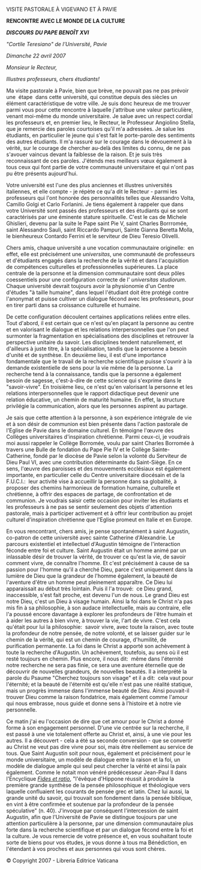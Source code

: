 VISITE PASTORALE À VIGEVANO ET À PAVIE

**RENCONTRE AVEC LE MONDE DE LA CULTURE**

***DISCOURS*** ***DU PAPE BENOÎT XVI***

*"Cortile Teresiano" de l’Université, Pavie*

*Dimanche 22 avril 2007*

*Monsieur le Recteur,*

*Illustres professeurs, chers étudiants!*

Ma visite pastorale à Pavie, bien que brève, ne pouvait pas ne pas prévoir une  étape  dans cette université, qui constitue depuis des siècles un élément caractéristique de votre ville. Je suis donc heureux de me trouver parmi vous pour cette rencontre à laquelle j'attribue une valeur particulière, venant moi-même du monde universitaire. Je salue avec un respect cordial les professeurs et, en premier lieu, le Recteur, le Professeur Angiolino Stella, que je remercie des paroles courtoises qu'il m'a adressées. Je salue les étudiants, en particulier le jeune qui s'est fait le porte-parole des sentiments des autres étudiants. Il m'a rassuré sur le courage dans le dévouement à la vérité, sur le courage de chercher au-delà des limites du connu, de ne pas s'avouer vaincus devant la faiblesse de la raison. Et je suis très reconnaissant de ces paroles. J'étends mes meilleurs vœux également à tous ceux qui font partie de votre communauté universitaire et qui n'ont pas pu être présents aujourd'hui.

Votre université est l'une des plus anciennes et illustres universités italiennes, et elle compte - je répète ce qu'a dit le Recteur - parmi les professeurs qui l'ont honorée des personnalités telles que Alessandro Volta, Camillo Golgi et Carlo Forlanini. Je tiens également à rappeler que dans votre Université sont passés des professeurs et des étudiants qui se sont caractérisés par une éminente stature spirituelle. C'est le cas de Michele Ghislieri, devenu par la suite le Pape saint Pie V, saint Charles Borrromée, saint Alessandro Sauli, saint Riccardo Pampuri, Sainte Gianna Beretta Molla, le bienheureux Contardo Ferrini et le serviteur de Dieu Teresio Olivelli.

Chers amis, chaque université a une vocation communautaire originelle:  en effet, elle est précisément une *universitas*, une communauté de professeurs et d'étudiants engagés dans la recherche de la vérité et dans l'acquisition de compétences culturelles et professionnelles supérieures. La place centrale de la personne et la dimension communautaire sont deux pôles coessentiels pour une configuration correcte de l' *universitas studiorum*. Chaque université devrait toujours avoir la physionomie d'un Centre d'études "à taille humaine", dans lequel l'étudiant doit être protégé contre l'anonymat et puisse cultiver un dialogue fécond avec les professeurs, pour en tirer parti dans sa croissance culturelle et humaine.

De cette configuration découlent certaines applications reliées entre elles. Tout d'abord, il est certain que ce n'est qu'en plaçant la personne au centre et en valorisant le dialogue et les relations interpersonnelles que l'on peut surmonter la fragmentation en spécialisations des disciplines et retrouver la perspective unitaire du savoir. Les disciplines tendent naturellement, et d'ailleurs à juste titre, à la spécialisation, tandis que la personne a besoin d'unité et de synthèse. En deuxième lieu, il est d'une importance fondamentale que le travail de la recherche scientifique puisse s'ouvrir à la demande existentielle de sens pour la vie même de la personne. La recherche tend à la connaissance, tandis que la personne a également besoin de sagesse, c'est-à-dire de cette science qui s'exprime dans le "savoir-vivre". En troisième lieu, ce n'est qu'en valorisant la personne et les relations interpersonnelles que le rapport didactique peut devenir une relation éducative, un chemin de maturité humaine. En effet, la structure privilégie la communication, alors que les personnes aspirent au partage.

Je sais que cette attention à la personne, à son expérience intégrale de vie et à son désir de communion est bien présente dans l'action pastorale de l'Eglise de Pavie dans le domaine culturel. En témoigne l'œuvre des Collèges universitaires d'inspiration chrétienne. Parmi ceux-ci, je voudrais moi aussi rappeler le Collège Borromée, voulu par saint Charles Borromée à travers une Bulle de fondation du Pape Pie IV et le Collège Sainte-Catherine, fondé par le diocèse de Pavie selon la volonté du Serviteur de Dieu Paul VI, avec une contribution déterminante du Saint-Siège. En ce sens, l'œuvre des paroisses et des mouvements ecclésiaux est également importante, en particulier celle du Centre universitaire diocésain et de la F.U.C.I.:  leur activité vise à accueillir la personne dans sa globalité, à proposer des chemins harmonieux de formation humaine, culturelle et chrétienne, à offrir des espaces de partage, de confrontation et de communion. Je voudrais saisir cette occasion pour inviter les étudiants et les professeurs à ne pas se sentir seulement des objets d'attention pastorale, mais à participer activement et à offrir leur contribution au projet culturel d'inspiration chrétienne que l'Eglise promeut en Italie et en Europe.

En vous rencontrant, chers amis, je pense spontanément à saint Augustin, co-patron de cette université avec sainte Catherine d'Alexandrie. Le parcours existentiel et intellectuel d'Augustin témoigne de l'interaction féconde entre foi et culture. Saint Augustin était un homme animé par un inlassable désir de trouver la vérité, de trouver ce qu'est la vie, de savoir comment vivre, de connaître l'homme. Et c'est précisément à cause de sa passion pour l'homme qu'il a cherché Dieu, parce c'est uniquement dans la lumière de Dieu que la grandeur de l'homme également, la beauté de l'aventure d'être un homme peut pleinement apparaître. Ce Dieu lui apparaissait au début très lointain. Puis il l'a trouvé:  ce Dieu grand, inaccessible, s'est fait proche, est devenu l'un de nous. Le grand Dieu est notre Dieu, c'est un Dieu à visage humain. Ainsi la foi dans le Christ n'a pas mis fin à sa philosophie, à son audace intellectuelle, mais au contraire, elle l'a poussé encore davantage à explorer les profondeurs de l'être humain et à aider les autres à bien vivre, à trouver la vie, l'art de vivre. C'est cela qu'était pour lui la philosophie:  savoir vivre, avec toute la raison, avec toute la profondeur de notre pensée, de notre volonté, et se laisser guider sur le chemin de la vérité, qui est un chemin de courage, d'humilité, de purification permanente. La foi dans le Christ a apporté son achèvement à toute la recherche d'Augustin. Un achèvement, toutefois, au sens où il est resté toujours en chemin. Plus encore, il nous dit:  même dans l'éternité notre recherche ne sera pas finie, ce sera une aventure éternelle que de découvrir de nouvelles grandeurs, de nouvelles beautés. Il a interprété la parole du Psaume "Cherchez toujours son visage" et il a dit:  cela vaut pour l'éternité; et la beauté de l'éternité est qu'elle n'est pas une réalité statique, mais un progrès immense dans l'immense beauté de Dieu. Ainsi pouvait-il trouver Dieu comme la raison fondatrice, mais également comme l'amour qui nous embrasse, nous guide et donne sens à l'histoire et à notre vie personnelle.

Ce matin j'ai eu l'occasion de dire que cet amour pour le Christ a donné forme à son engagement personnel. D'une vie centrée sur la recherche, il est passé à une vie totalement offerte au Christ et, ainsi, à une vie pour les autres. Il a découvert - cela a été sa seconde conversion - que se convertir au Christ ne veut pas dire vivre pour soi, mais être réellement au service de tous. Que Saint Augustin soit pour nous, également et précisément pour le monde universitaire, un modèle de dialogue entre la raison et la foi, un modèle de dialogue ample qui seul peut chercher la vérité et ainsi la paix également. Comme le notait mon vénéré prédécesseur Jean-Paul II dans l'Encyclique *[Fides et ratio](http://www.vatican.va/edocs/FRA0075/_INDEX.HTM)*, "l'évêque d'Hippone réussit à produire la première grande synthèse de la pensée philosophique et théologique vers laquelle confluaient les courants de pensée grec et latin. Chez lui aussi, la grande unité du savoir, qui trouvait son fondement dans la pensée biblique, en vint à être confirmée et soutenue par la profondeur de la pensée spéculative" (n. 40). J'invoque par conséquent l'intercession de saint Augustin, afin que l'Université de Pavie se distingue toujours par une attention particulière à la personne, par une dimension communautaire plus forte dans la recherche scientifique et par un dialogue fécond entre la foi et la culture. Je vous remercie de votre présence et, en vous souhaitant toute sorte de biens pour vos études, je vous donne à tous ma Bénédiction, en l'étendant à vos proches et aux personnes qui vous sont chères.

© Copyright 2007 - Libreria Editrice Vaticana